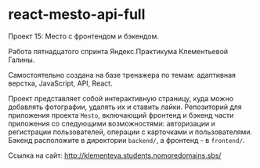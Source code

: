# react-mesto-api-full
Проект 15: Место с фронтендом и бэкендом.

Работа пятнадцатого спринта Яндекс.Практикума Клементьевой Галины.

Самостоятельно создана на базе тренажера по темам: адаптивная верстка, JavaScript, API, React.

Проект представляет собой интерактивную страницу, куда можно добавлять фотографии, удалять их и ставить лайки. Репозиторий для приложения проекта `Mesto`, включающий фронтенд и бэкенд части приложения со следующими возможностями: авторизации и регистрации пользователей, операции с карточками и пользователями. Бэкенд расположите в директории `backend/`, а фронтенд - в `frontend/`.

Ссылка на сайт: http://klementeva.students.nomoredomains.sbs/
